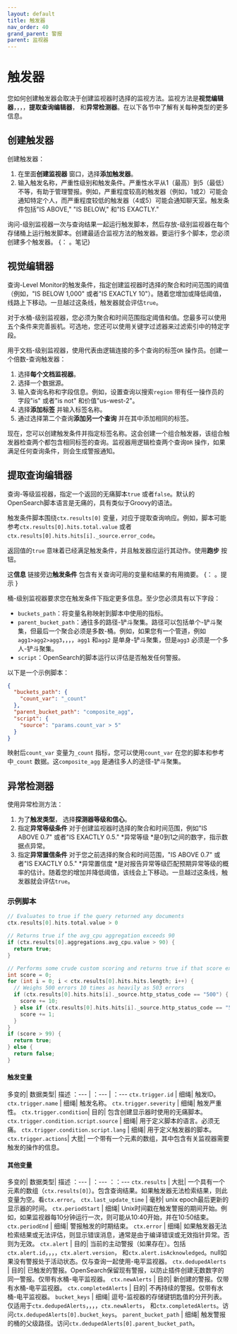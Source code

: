 ```yaml
---
layout: default
title: 触发器
nav_order: 40
grand_parent: 警报
parent: 监视器
---
```


# 触发器

您如何创建触发器会取决于创建监视器时选择的监视方法。监视方法是**视觉编辑器**，，，，**提取查询编辑器**， 和**异常检测器**。在以下各节中了解有关每种类型的更多信息。

## 创建触发器

创建触发器：

1. 在里面**创建监视器** 窗口，选择**添加触发器**。
2. 输入触发名称，严重性级别和触发条件。严重性水平从1（最高）到5（最低）不等，有助于管理警报。例如，严重程度较高的触发器（例如，1或2）可能会通知特定个人，而严重程度较低的触发器（4或5）可能会通知聊天室。触发条件包括"IS ABOVE," "IS BELOW," 和"IS EXACTLY."

询问-级别监视器一次与查询结果一起运行触发脚本，然后存放-级别监视器在每个存储桶上运行触发脚本。创建最适合监视方法的触发器。要运行多个脚本，您必须创建多个触发器。
{： 。笔记}

## 视觉编辑器

查询-Level Monitor的触发条件，指定创建监视器时选择的聚合和时间范围的阈值（例如，"IS BELOW 1,000" 或者"IS EXACTLY 10"）。随着您增加或降低阈值，线路上下移动。一旦越过这条线，触发器就会评估`true`。

对于水桶-级别监视器，您必须为聚合和时间范围指定阈值和值。您最多可以使用五个条件来完善扳机。可选地，您还可以使用关键字过滤器来过滤索引中的特定字段。

用于文档-级别监视器，使用代表由逻辑连接的多个查询的标签`OR` 操作员。创建一个倍数-查询触发器：

1. 选择**每个文档监视器**。
2. 选择一个数据源。
3. 输入查询名称和字段信息。例如，设置查询以搜索`region` 带有任一操作员的字段"is" 或者"is not" 和价值"us-west-2"。
4. 选择**添加标签** 并输入标签名称。
5. 通过选择第二个查询**添加另一个查询** 并在其中添加相同的标签。

现在，您可以创建触发条件并指定标签名称。这会创建一个组合触发器，该组合触发器检查两个都包含相同标签的查询。监视器用逻辑检查两个查询`OR` 操作，如果满足任何查询条件，则会生成警报通知。

## 提取查询编辑器

查询-等级监视器，指定一个返回的无痛脚本`true` 或者`false`。默认的OpenSearch脚本语言是无痛的，具有类似于Groovy的语法。

触发条件脚本围绕`ctx.results[0]` 变量，对应于提取查询响应。例如，脚本可能参考`ctx.results[0].hits.total.value` 或者`ctx.results[0].hits.hits[i]._source.error_code`。

返回值的`true` 意味着已经满足触发条件，并且触发器应运行其动作。使用**跑步** 按钮。

这**信息** 链接旁边**触发条件** 包含有关查询可用的变量和结果的有用摘要。
{： 。提示 }

桶-级别监视器要求您在触发条件下指定更多信息。至少您必须具有以下字段：

- `buckets_path`：将变量名称映射到脚本中使用的指标。
- `parent_bucket_path`：通往多的路径-铲斗聚集。路径可以包括单个-铲斗聚集，但最后一个聚合必须是多数-桶。例如，如果您有一个管道，例如`agg1>agg2>agg3`，，，，`agg1` 和`agg2` 是单身-铲斗聚集，但是`agg3` 必须是一个多人-铲斗聚集。
- `script`：OpenSearch的脚本运行以评估是否触发任何警报。

以下是一个示例脚本：

```json
{
  "buckets_path": {
    "count_var": "_count"
  },
  "parent_bucket_path": "composite_agg",
  "script": {
    "source": "params.count_var > 5"
  }
}
```

映射后`count_var` 变量为`_count` 指标，您可以使用`count_var` 在您的脚本和参考中`_count` 数据。这`composite_agg` 是通往多人的途径-铲斗聚集。

## 异常检测器

使用异常检测方法：

1. 为了**触发类型**， 选择**探测器等级和信心**。
2. 指定**异常等级条件** 对于创建监视器时选择的聚合和时间范围，例如"IS ABOVE 0.7" 或者"IS EXACTLY 0.5." *异常等级 *是0到1之间的数字，指示数据点异常。
3. 指定**异常置信条件** 对于您之前选择的聚合和时间范围，"IS ABOVE 0.7" 或者"IS EXACTLY 0.5." *异常置信度 *是对报告异常等级匹配预期异常等级的概率的估计。随着您的增加并降低阈值，该线会上下移动。一旦越过这条线，触发器就会评估`true`。

### 示例脚本


```groovy
// Evaluates to true if the query returned any documents
ctx.results[0].hits.total.value > 0
```

```groovy
// Returns true if the avg_cpu aggregation exceeds 90
if (ctx.results[0].aggregations.avg_cpu.value > 90) {
  return true;
}
```

```groovy
// Performs some crude custom scoring and returns true if that score exceeds a certain value
int score = 0;
for (int i = 0; i < ctx.results[0].hits.hits.length; i++) {
  // Weighs 500 errors 10 times as heavily as 503 errors
  if (ctx.results[0].hits.hits[i]._source.http_status_code == "500") {
    score += 10;
  } else if (ctx.results[0].hits.hits[i]._source.http_status_code == "503") {
    score += 1;
  }
}
if (score > 99) {
  return true;
} else {
  return false;
}
```

#### 触发变量

多变的| 数据类型| 描述
：--- | ：--- | ：---
`ctx.trigger.id` | 细绳| 触发ID。
`ctx.trigger.name` | 细绳| 触发名称。
`ctx.trigger.severity` | 细绳| 触发严重性。
`ctx.trigger.condition`| 目的| 包含创建显示器时使用的无痛脚本。
`ctx.trigger.condition.script.source` | 细绳| 用于定义脚本的语言。必须无痛。
`ctx.trigger.condition.script.lang` | 细绳| 用于定义触发器的脚本。
`ctx.trigger.actions`| 大批| 一个带有一个元素的数组，其中包含有关监视器需要触发的操作的信息。

#### 其他变量

多变的| 数据类型| 描述
：--- | ：--- ：：---
`ctx.results` | 大批| 一个具有一个元素的数组（`ctx.results[0]`）。包含查询结果。如果触发器无法检索结果，则此变量为空。看`ctx.error`。
`ctx.last_update_time` | 毫秒| unix epoch最后更新的显示器的时间。
`ctx.periodStart` | 细绳| Unix时间戳在触发警报的期间开始。例如，如果监视器每10分钟运行一次，则可能从10:40开始，并在10:50结束。
`ctx.periodEnd` | 细绳| 警报触发的时期结束。
`ctx.error` | 细绳| 如果触发器无法检索结果或无法评估，则显示错误消息，通常是由于编译错误或无效指针异常。否则为无效。
`ctx.alert` | 目的| 当前的主动警报（如果存在）。包括`ctx.alert.id`，，，，`ctx.alert.version`， 和`ctx.alert.isAcknowledged`。null如果没有警报处于活动状态。仅与查询一起使用-电平监视器。
`ctx.dedupedAlerts` | 目的| 已触发的警报。OpenSearch保留现有警报，以防止插件创建无数数字的同一警报。仅带有水桶-电平监视器。
`ctx.newAlerts` | 目的| 新创建的警报。仅带有水桶-电平监视器。
`ctx.completedAlerts` | 目的| 不再持续的警报。仅带有水桶-电平监视器。
`bucket_keys` | 细绳| 逗号-监视器的存储键钥匙值的分开列表。仅适用于`ctx.dedupedAlerts`，，，，`ctx.newAlerts`， 和`ctx.completedAlerts`。访问`ctx.dedupedAlerts[0].bucket_keys`。
`parent_bucket_path` | 细绳| 触发警报的桶的父级路径。访问`ctx.dedupedAlerts[0].parent_bucket_path`。

